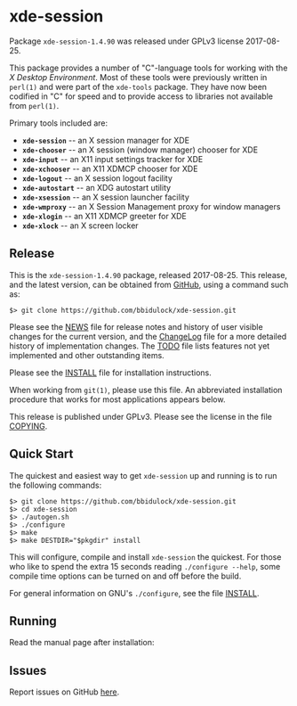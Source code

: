 [xde-session -- read me first file.  2017-08-25]: #

xde-session
===============

Package `xde-session-1.4.90` was released under GPLv3 license 2017-08-25.

This package provides a number of "C"-language tools for working with
the _X Desktop Environment_.  Most of these tools were previously written
in `perl(1)` and were part of the `xde-tools` package.  They have now been
codified in "C" for speed and to provide access to libraries not
available from `perl(1)`.

Primary tools included are:

 - __`xde-session`__   -- an X session manager for XDE
 - __`xde-chooser`__   -- an X session (window manager) chooser for XDE
 - __`xde-input`__     -- an X11 input settings tracker for XDE
 - __`xde-xchooser`__  -- an X11 XDMCP chooser for XDE
 - __`xde-logout`__    -- an X session logout facility
 - __`xde-autostart`__ -- an XDG autostart utility
 - __`xde-xsession`__  -- an X session launcher facility
 - __`xde-wmproxy`__   -- an X Session Management proxy for window managers
 - __`xde-xlogin`__    -- an X11 XDMCP greeter for XDE
 - __`xde-xlock`__     -- an X screen locker


Release
-------

This is the `xde-session-1.4.90` package, released 2017-08-25.  This release, and
the latest version, can be obtained from [GitHub][1], using a command such as:

    $> git clone https://github.com/bbidulock/xde-session.git

Please see the [NEWS][3] file for release notes and history of user visible
changes for the current version, and the [ChangeLog][4] file for a more
detailed history of implementation changes.  The [TODO][5] file lists features
not yet implemented and other outstanding items.

Please see the [INSTALL][7] file for installation instructions.

When working from `git(1)`, please use this file.  An abbreviated
installation procedure that works for most applications appears below.

This release is published under GPLv3.  Please see the license
in the file [COPYING][9].


Quick Start
-----------

The quickest and easiest way to get `xde-session` up and running is to run the
following commands:

    $> git clone https://github.com/bbidulock/xde-session.git
    $> cd xde-session
    $> ./autogen.sh
    $> ./configure
    $> make
    $> make DESTDIR="$pkgdir" install

This will configure, compile and install `xde-session` the quickest.  For those who
like to spend the extra 15 seconds reading `./configure --help`, some compile
time options can be turned on and off before the build.

For general information on GNU's `./configure`, see the file [INSTALL][7].


Running
-------

Read the manual page after installation:


Issues
------

Report issues on GitHub [here][2].



[1]: https://github.com/bbidulock/xde-session
[2]: https://github.com/bbidulock/xde-session/issues
[3]: https://github.com/bbidulock/xde-session/blob/master/NEWS
[4]: https://github.com/bbidulock/xde-session/blob/master/ChangeLog
[5]: https://github.com/bbidulock/xde-session/blob/master/TODO
[6]: https://github.com/bbidulock/xde-session/blob/master/COMPLIANCE
[7]: https://github.com/bbidulock/xde-session/blob/master/INSTALL
[8]: https://github.com/bbidulock/xde-session/blob/master/LICENSE
[9]: https://github.com/bbidulock/xde-session/blob/master/COPYING

[ vim: set ft=markdown sw=4 tw=80 nocin nosi fo+=tcqlorn spell: ]: #
